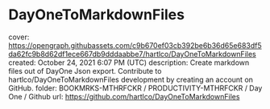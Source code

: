# DayOneToMarkdownFiles

cover: https://opengraph.githubassets.com/c9b670ef03cb392be6b36d65e683df5da62fc9b8d62df1ece667db9dddaabbe7/hartlco/DayOneToMarkdownFiles
created: October 24, 2021 6:07 PM (UTC)
description: Create markdown files out of DayOne Json export. Contribute to hartlco/DayOneToMarkdownFiles development by creating an account on GitHub.
folder: BOOKMRKS-MTHRFCKR / PRODUCTIVITY-MTHRFCKR / Day One / Github
url: https://github.com/hartlco/DayOneToMarkdownFiles